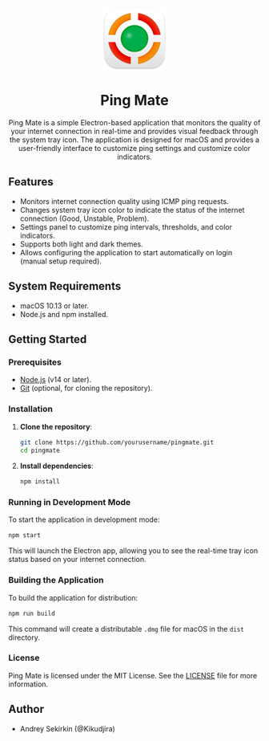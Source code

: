 <p align="center">
   <img src="/assets/icon_128x128@2x.png" height="128" />
</p>

<h1 align="center">Ping Mate</h1>

<p align="center">Ping Mate is a simple Electron-based application that monitors the quality of your internet connection in real-time and provides visual feedback through the system tray icon. The application is designed for macOS and provides a user-friendly interface to customize ping settings and customize color indicators. </p>

## Features

- Monitors internet connection quality using ICMP ping requests.
- Changes system tray icon color to indicate the status of the internet connection (Good, Unstable, Problem).
- Settings panel to customize ping intervals, thresholds, and color indicators.
- Supports both light and dark themes.
- Allows configuring the application to start automatically on login (manual setup required).

## System Requirements

- macOS 10.13 or later.
- Node.js and npm installed.

## Getting Started

### Prerequisites

- [Node.js](https://nodejs.org/en/download/) (v14 or later).
- [Git](https://git-scm.com/downloads) (optional, for cloning the repository).

### Installation

1. **Clone the repository**:

   ```sh
   git clone https://github.com/yourusername/pingmate.git
   cd pingmate
   ```

2. **Install dependencies**:

   ```sh
   npm install
   ```

### Running in Development Mode

To start the application in development mode:

```sh
npm start
```

This will launch the Electron app, allowing you to see the real-time tray icon status based on your internet connection.

### Building the Application

To build the application for distribution:

```sh
npm run build
```

This command will create a distributable `.dmg` file for macOS in the `dist` directory.

### License

Ping Mate is licensed under the MIT License. See the [LICENSE](LICENSE) file for more information.

## Author

- Andrey Sekirkin (@Kikudjira)
